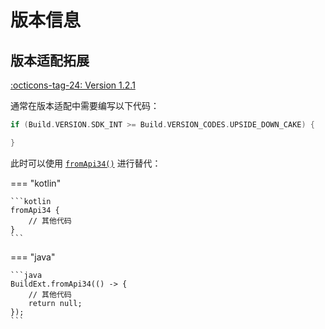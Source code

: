 # 版本信息

## 版本适配拓展

[:octicons-tag-24: Version 1.2.1](https://ave.entropy2020.cn/version/tools/#121)

通常在版本适配中需要编写以下代码：

```kotlin
if (Build.VERSION.SDK_INT >= Build.VERSION_CODES.UPSIDE_DOWN_CAKE) {

}
```

此时可以使用 [`fromApi34()`](https://api.ave.entropy2020.cn/VastTools/com.ave.vastgui.tools.os.extension/from-api34.html) 进行替代：

=== "kotlin"

    ```kotlin
    fromApi34 {
        // 其他代码
    }
    ```

=== "java"

    ```java
    BuildExt.fromApi34(() -> {
        // 其他代码
        return null;
    });
    ```

